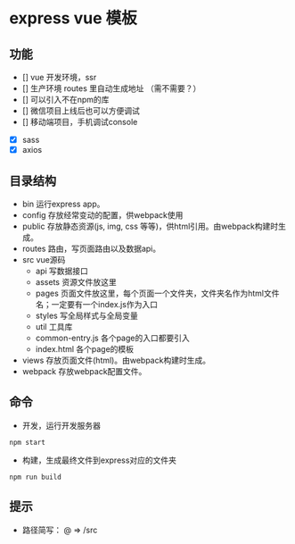 # express vue 模板

## 功能

- [] vue 开发环境，ssr
- [] 生产环境 routes 里自动生成地址 （需不需要？）
- [] 可以引入不在npm的库
- [] 微信项目上线后也可以方便调试
- [] 移动端项目，手机调试console
- [x] sass
- [x] axios

## 目录结构

- bin     运行express app。
- config  存放经常变动的配置，供webpack使用
- public  存放静态资源(js, img, css 等等)，供html引用。由webpack构建时生成。
- routes  路由，写页面路由以及数据api。
- src     vue源码
  - api     写数据接口
  - assets  资源文件放这里
  - pages   页面文件放这里，每个页面一个文件夹，文件夹名作为html文件名；一定要有一个index.js作为入口
  - styles  写全局样式与全局变量
  - util    工具库
  - common-entry.js   各个page的入口都要引入
  - index.html        各个page的模板
- views   存放页面文件(html)。由webpack构建时生成。
- webpack 存放webpack配置文件。


## 命令

- 开发，运行开发服务器

`npm start`

- 构建，生成最终文件到express对应的文件夹

`npm run build`


## 提示

- 路径简写： @ => /src
